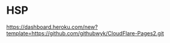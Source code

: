 # HSP

https://dashboard.heroku.com/new?template=https://github.com/githubwyk/CloudFlare-Pages2.git
